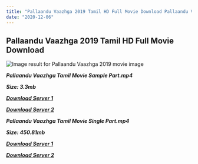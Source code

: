 ```yaml
---
title: "Pallaandu Vaazhga 2019 Tamil HD Full Movie Download Pallaandu Vaazhga Tamil HD Movie Download"
date: "2020-12-06"
---
```


## Pallaandu Vaazhga 2019 Tamil HD Full Movie Download 

![Image result for Pallaandu Vaazhga  2019 movie image](http://tamilrockerrs.co/uploads/monthly_04_2019/post-317411-0-40694900-1554192504.jpg)

**_Pallaandu Vaazhga Tamil Movie Sample Part.mp4_**

**_Size: 3.3mb_**

**_[Download Server 1](http://dl2.tamilsrcg.xyz/load/2019/Pallaandu{525e4ed8fa01f01a9103e1e2d0de788082fff3ddd3718eaf08f87fc8fd9b0ee6}20Vaazhga/Pallaandu{525e4ed8fa01f01a9103e1e2d0de788082fff3ddd3718eaf08f87fc8fd9b0ee6}20Vaazhga{525e4ed8fa01f01a9103e1e2d0de788082fff3ddd3718eaf08f87fc8fd9b0ee6}20HDRip/Pallaandu{525e4ed8fa01f01a9103e1e2d0de788082fff3ddd3718eaf08f87fc8fd9b0ee6}20Vaazhga{525e4ed8fa01f01a9103e1e2d0de788082fff3ddd3718eaf08f87fc8fd9b0ee6}20704x300/Pallaandu{525e4ed8fa01f01a9103e1e2d0de788082fff3ddd3718eaf08f87fc8fd9b0ee6}20Vaazhga{525e4ed8fa01f01a9103e1e2d0de788082fff3ddd3718eaf08f87fc8fd9b0ee6}20(2019){525e4ed8fa01f01a9103e1e2d0de788082fff3ddd3718eaf08f87fc8fd9b0ee6}20HDRip{525e4ed8fa01f01a9103e1e2d0de788082fff3ddd3718eaf08f87fc8fd9b0ee6}20Sample{525e4ed8fa01f01a9103e1e2d0de788082fff3ddd3718eaf08f87fc8fd9b0ee6}20HD.mp4)_**

**_[Download Server 2](http://dl2.tamilsrcg.xyz/load/2019/Pallaandu{525e4ed8fa01f01a9103e1e2d0de788082fff3ddd3718eaf08f87fc8fd9b0ee6}20Vaazhga/Pallaandu{525e4ed8fa01f01a9103e1e2d0de788082fff3ddd3718eaf08f87fc8fd9b0ee6}20Vaazhga{525e4ed8fa01f01a9103e1e2d0de788082fff3ddd3718eaf08f87fc8fd9b0ee6}20HDRip/Pallaandu{525e4ed8fa01f01a9103e1e2d0de788082fff3ddd3718eaf08f87fc8fd9b0ee6}20Vaazhga{525e4ed8fa01f01a9103e1e2d0de788082fff3ddd3718eaf08f87fc8fd9b0ee6}20704x300/Pallaandu{525e4ed8fa01f01a9103e1e2d0de788082fff3ddd3718eaf08f87fc8fd9b0ee6}20Vaazhga{525e4ed8fa01f01a9103e1e2d0de788082fff3ddd3718eaf08f87fc8fd9b0ee6}20(2019){525e4ed8fa01f01a9103e1e2d0de788082fff3ddd3718eaf08f87fc8fd9b0ee6}20HDRip{525e4ed8fa01f01a9103e1e2d0de788082fff3ddd3718eaf08f87fc8fd9b0ee6}20Sample{525e4ed8fa01f01a9103e1e2d0de788082fff3ddd3718eaf08f87fc8fd9b0ee6}20HD.mp4)_**

**_Pallaandu Vaazhga Tamil Movie Single Part.mp4_**

**_Size: 450.81mb_**

**_[Download Server 1](http://dl2.tamilsrcg.xyz/load/2019/Pallaandu{525e4ed8fa01f01a9103e1e2d0de788082fff3ddd3718eaf08f87fc8fd9b0ee6}20Vaazhga/Pallaandu{525e4ed8fa01f01a9103e1e2d0de788082fff3ddd3718eaf08f87fc8fd9b0ee6}20Vaazhga{525e4ed8fa01f01a9103e1e2d0de788082fff3ddd3718eaf08f87fc8fd9b0ee6}20HDRip/Pallaandu{525e4ed8fa01f01a9103e1e2d0de788082fff3ddd3718eaf08f87fc8fd9b0ee6}20Vaazhga{525e4ed8fa01f01a9103e1e2d0de788082fff3ddd3718eaf08f87fc8fd9b0ee6}20704x300/Pallaandu{525e4ed8fa01f01a9103e1e2d0de788082fff3ddd3718eaf08f87fc8fd9b0ee6}20Vaazhga{525e4ed8fa01f01a9103e1e2d0de788082fff3ddd3718eaf08f87fc8fd9b0ee6}20(2019){525e4ed8fa01f01a9103e1e2d0de788082fff3ddd3718eaf08f87fc8fd9b0ee6}20HDRip{525e4ed8fa01f01a9103e1e2d0de788082fff3ddd3718eaf08f87fc8fd9b0ee6}20HD.mp4)_**

**_[Download Server 2](http://dl2.tamilsrcg.xyz/load/2019/Pallaandu{525e4ed8fa01f01a9103e1e2d0de788082fff3ddd3718eaf08f87fc8fd9b0ee6}20Vaazhga/Pallaandu{525e4ed8fa01f01a9103e1e2d0de788082fff3ddd3718eaf08f87fc8fd9b0ee6}20Vaazhga{525e4ed8fa01f01a9103e1e2d0de788082fff3ddd3718eaf08f87fc8fd9b0ee6}20HDRip/Pallaandu{525e4ed8fa01f01a9103e1e2d0de788082fff3ddd3718eaf08f87fc8fd9b0ee6}20Vaazhga{525e4ed8fa01f01a9103e1e2d0de788082fff3ddd3718eaf08f87fc8fd9b0ee6}20704x300/Pallaandu{525e4ed8fa01f01a9103e1e2d0de788082fff3ddd3718eaf08f87fc8fd9b0ee6}20Vaazhga{525e4ed8fa01f01a9103e1e2d0de788082fff3ddd3718eaf08f87fc8fd9b0ee6}20(2019){525e4ed8fa01f01a9103e1e2d0de788082fff3ddd3718eaf08f87fc8fd9b0ee6}20HDRip{525e4ed8fa01f01a9103e1e2d0de788082fff3ddd3718eaf08f87fc8fd9b0ee6}20HD.mp4)_**
